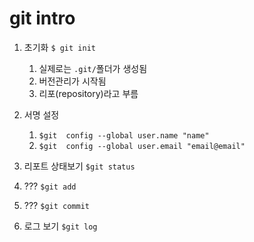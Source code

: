 # git intro

1. 초기화 `$ git init`

   1. 실제로는 `.git/`폴더가 생성됨
   2. 버전관리가 시작됨
   3. 리포(repository)라고 부름

2. 서명 설정

   1. `$git  config --global user.name "name"`
   2. `$git  config --global user.email "email@email"`

3. 리포트 상태보기 `$git status`

4. ??? `$git add`

5. ??? `$git commit`

6. 로그 보기 `$git log`

   

   
